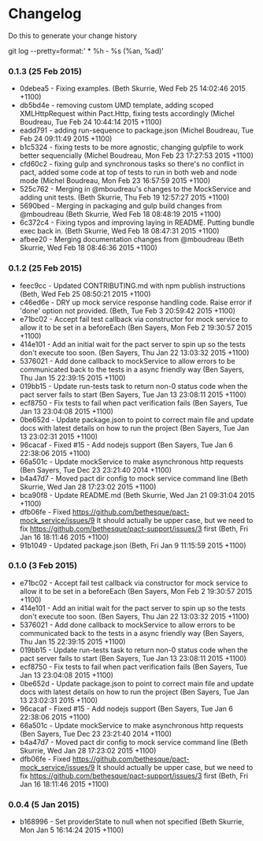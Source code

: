 # Changelog

Do this to generate your change history

  git log --pretty=format:'  * %h - %s (%an, %ad)'

### 0.1.3 (25 Feb 2015)

* 0debea5 - Fixing examples. (Beth Skurrie, Wed Feb 25 14:02:46 2015 +1100)
* db5bd4e - removing custom UMD template, adding scoped XMLHttpRequest within Pact.Http, fixing tests accordingly (Michel Boudreau, Tue Feb 24 10:44:14 2015 +1100)
* eadd791 - adding run-sequence to package.json (Michel Boudreau, Tue Feb 24 09:11:49 2015 +1100)
* b1c5324 - fixing tests to be more agnostic, changing gulpfile to work better sequencially (Michel Boudreau, Mon Feb 23 17:27:53 2015 +1100)
* cfd60c2 - fixing gulp and synchronous tasks so there's no conflict in pact, added some code at top of tests to run in both web and node mode (Michel Boudreau, Mon Feb 23 16:57:59 2015 +1100)
* 525c762 - Merging in @mboudreau's changes to the MockService and adding unit tests. (Beth Skurrie, Thu Feb 19 12:57:27 2015 +1100)
* 5690bed - Merging in packaging and gulp build changes from @mboudreau (Beth Skurrie, Wed Feb 18 08:48:19 2015 +1100)
* 6c372c4 - Fixing typos and improving laying in README. Putting bundle exec back in. (Beth Skurrie, Wed Feb 18 08:47:31 2015 +1100)
* afbee20 - Merging documentation changes from @mboudreau (Beth Skurrie, Wed Feb 18 08:46:36 2015 +1100)

### 0.1.2 (25 Feb 2015)

* feec9cc - Updated CONTRIBUTING.md with npm publish instructions (Beth, Wed Feb 25 08:50:21 2015 +1100)
* c46ed6e - DRY up mock service response handling code. Raise error if 'done' option not provided. (Beth, Tue Feb 3 20:59:42 2015 +1100)
* e71bc02 - Accept fail test callback via constructor for mock service to allow it to be set in a beforeEach (Ben Sayers, Mon Feb 2 19:30:57 2015 +1100)
* 414e101 - Add an initial wait for the pact server to spin up so the tests don't execute too soon. (Ben Sayers, Thu Jan 22 13:03:32 2015 +1100)
* 5376021 - Add done callback to mockService to allow errors to be communicated back to the tests in a async friendly way (Ben Sayers, Thu Jan 15 22:39:15 2015 +1100)
* 019bb15 - Update run-tests task to return non-0 status code when the pact server fails to start (Ben Sayers, Tue Jan 13 23:08:11 2015 +1100)
* ecf8750 - Fix tests to fail when pact verification fails (Ben Sayers, Tue Jan 13 23:04:08 2015 +1100)
* 0be652d - Update package.json to point to correct main file and update docs with latest details on how to run the project (Ben Sayers, Tue Jan 13 23:02:31 2015 +1100)
* 96cacaf - Fixed #15 - Add nodejs support (Ben Sayers, Tue Jan 6 22:38:06 2015 +1100)
* 66a501c - Update mockService to make asynchronous http requests (Ben Sayers, Tue Dec 23 23:21:40 2014 +1100)
* b4a47d7 - Moved pact dir config to mock service command line (Beth Skurrie, Wed Jan 28 17:23:02 2015 +1100)
* bca90f8 - Update README.md (Beth Skurrie, Wed Jan 21 09:31:04 2015 +1100)
* dfb06fe - Fixed https://github.com/bethesque/pact-mock_service/issues/9 It should actually be upper case, but we need to fix https://github.com/bethesque/pact-support/issues/3 first (Beth, Fri Jan 16 18:11:46 2015 +1100)
* 91b1049 - Updated package.json (Beth, Fri Jan 9 11:15:59 2015 +1100)

### 0.1.0 (3 Feb 2015)

* e71bc02 - Accept fail test callback via constructor for mock service to allow it to be set in a beforeEach (Ben Sayers, Mon Feb 2 19:30:57 2015 +1100)
* 414e101 - Add an initial wait for the pact server to spin up so the tests don't execute too soon. (Ben Sayers, Thu Jan 22 13:03:32 2015 +1100)
* 5376021 - Add done callback to mockService to allow errors to be communicated back to the tests in a async friendly way (Ben Sayers, Thu Jan 15 22:39:15 2015 +1100)
* 019bb15 - Update run-tests task to return non-0 status code when the pact server fails to start (Ben Sayers, Tue Jan 13 23:08:11 2015 +1100)
* ecf8750 - Fix tests to fail when pact verification fails (Ben Sayers, Tue Jan 13 23:04:08 2015 +1100)
* 0be652d - Update package.json to point to correct main file and update docs with latest details on how to run the project (Ben Sayers, Tue Jan 13 23:02:31 2015 +1100)
* 96cacaf - Fixed #15 - Add nodejs support (Ben Sayers, Tue Jan 6 22:38:06 2015 +1100)
* 66a501c - Update mockService to make asynchronous http requests (Ben Sayers, Tue Dec 23 23:21:40 2014 +1100)
* b4a47d7 - Moved pact dir config to mock service command line (Beth Skurrie, Wed Jan 28 17:23:02 2015 +1100)
* dfb06fe - Fixed https://github.com/bethesque/pact-mock_service/issues/9 It should actually be upper case, but we need to fix https://github.com/bethesque/pact-support/issues/3 first (Beth, Fri Jan 16 18:11:46 2015 +1100)

### 0.0.4 (5 Jan 2015)

* b168996 - Set providerState to null when not specified (Beth Skurrie, Mon Jan 5 16:14:24 2015 +1100)
